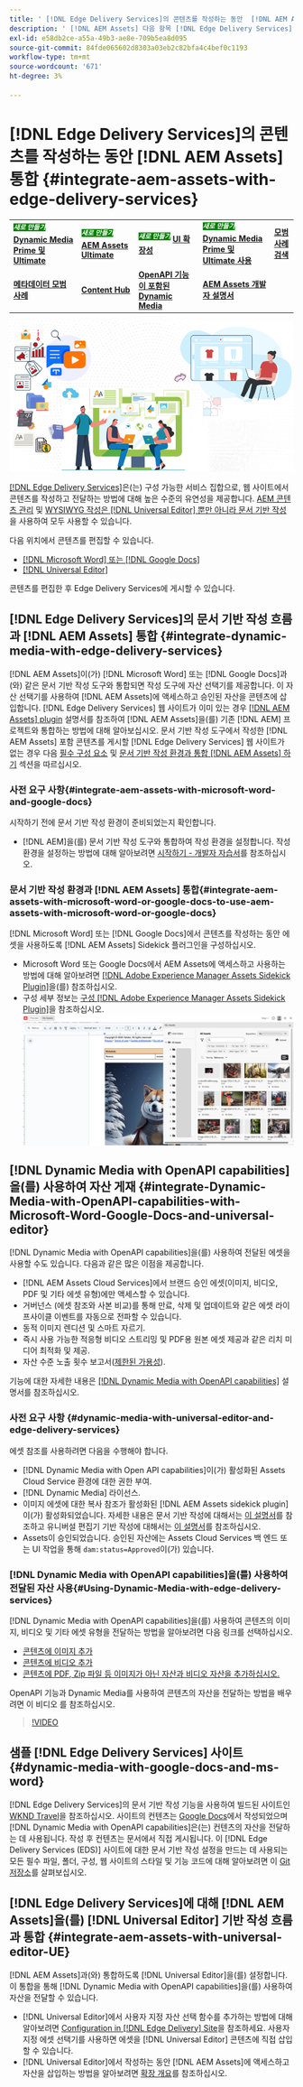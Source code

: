 ```yaml
---
title: ' [!DNL Edge Delivery Services]의 콘텐츠를 작성하는 동안  [!DNL AEM Assets] 통합'
description: ' [!DNL AEM Assets] 다음 항목 [!DNL Edge Delivery Services]. This integration enables you to integrate [!DNL AEM Assets] 다음 항목 [!DNL Microsoft Word] 포함 [!DNL Google Docs], integrate [!DNL AEM Assets] 다음 항목 [!DNL Universal Editor], integrate [!DNL Dynamic Media] 다음 항목 [!DNL Edge Delivery Services], integrate [!DNL Dynamic Media with OpenAPI capabilities] 다음 항목 [!DNL Universal Editor] 통합 [!DNL Dynamic Media with OpenAPI capabilities] 다음 항목 [!DNL Microsoft Word] 및 [!DNL Google Docs]을 통합하는 방법에 대해 알아봅니다.'
exl-id: e58db2ce-a55a-49b3-ae8e-709b5ea8d095
source-git-commit: 84fde065602d8303a03eb2c82bfa4c4bef0c1193
workflow-type: tm+mt
source-wordcount: '671'
ht-degree: 3%

---
```


# [!DNL Edge Delivery Services]의 콘텐츠를 작성하는 동안 [!DNL AEM Assets] 통합 {#integrate-aem-assets-with-edge-delivery-services}

<table>
    <tr>
        <td>
            <sup style= "background-color:#008000; color:#FFFFFF; font-weight:bold"><i>새로 만들기</i></sup> <a href="/help/assets/dynamic-media/dm-prime-ultimate.md"><b>Dynamic Media Prime 및 Ultimate</b></a>
        </td>
        <td>
            <sup style= "background-color:#008000; color:#FFFFFF; font-weight:bold"><i>새로 만들기</i></sup> <a href="/help/assets/assets-ultimate-overview.md"><b>AEM Assets Ultimate</b></a>
        </td>
        <td>
            <sup style= "background-color:#008000; color:#FFFFFF; font-weight:bold"><i>새로 만들기</i></sup> <a href="/help/assets/aem-assets-view-ui-extensibility.md"><b>UI 확장성</b></a>
        </td>
          <td>
            <sup style= "background-color:#008000; color:#FFFFFF; font-weight:bold"><i>새로 만들기</i></sup> <a href="/help/assets/dynamic-media/enable-dynamic-media-prime-and-ultimate.md"><b>Dynamic Media Prime 및 Ultimate 사용</b></a>
        </td>
         <td>
            <a href="/help/assets/search-best-practices.md"><b>모범 사례 검색</b></a>
        </td>
    </tr>
    <tr>
        <td>
            <a href="/help/assets/metadata-best-practices.md"><b>메타데이터 모범 사례</b></a>
        </td>
        <td>
            <a href="/help/assets/product-overview.md"><b>Content Hub</b></a>
        </td>
        <td>
            <a href="/help/assets/dynamic-media-open-apis-overview.md"><b>OpenAPI 기능이 포함된 Dynamic Media</b></a>
        </td>
        <td>
            <a href="https://developer.adobe.com/experience-cloud/experience-manager-apis/"><b>AEM Assets 개발자 설명서</b></a>
        </td>
    </tr>
</table>

![범용 편집기와 AEM 자산 통합](/help/assets/assets/EDS2.png)

[[!DNL Edge Delivery Services]](https://experienceleague.adobe.com/ko/docs/experience-manager-cloud-service/content/edge-delivery/overview)은(는) 구성 가능한 서비스 집합으로, 웹 사이트에서 콘텐츠를 작성하고 전달하는 방법에 대해 높은 수준의 유연성을 제공합니다. [AEM 콘텐츠 관리](/help/sites-cloud/authoring/author-publish.md) 및 [WYSIWYG 작성은  [!DNL Universal Editor] 뿐만 아니라 문서 기반 작성](https://experienceleague.adobe.com/ko/docs/experience-manager-cloud-service/content/edge-delivery/wysiwyg-authoring/authoring)을 사용하여 모두 사용할 수 있습니다.

다음 위치에서 콘텐츠를 편집할 수 있습니다.

* [[!DNL Microsoft Word] 또는 [!DNL Google Docs]](#integrate-dynamic-media-with-edge-delivery-services)
* [[!DNL Universal Editor]](#integrate-aem-assets-with-universal-editor-UE)

콘텐츠를 편집한 후 Edge Delivery Services에 게시할 수 있습니다.

## [!DNL Edge Delivery Services]의 문서 기반 작성 흐름과 [!DNL AEM Assets] 통합 {#integrate-dynamic-media-with-edge-delivery-services}

[!DNL AEM Assets]이(가) [!DNL Microsoft Word] 또는 [!DNL Google Docs]과(와) 같은 문서 기반 작성 도구와 통합되면 작성 도구에 자산 선택기를 제공합니다. 이 자산 선택기를 사용하여 [!DNL AEM Assets]에 액세스하고 승인된 자산을 콘텐츠에 삽입합니다.
[!DNL Edge Delivery Services] 웹 사이트가 이미 있는 경우 [[!DNL AEM Assets] plugin](https://github.com/adobe-rnd/aem-assets-plugin/blob/main/README.md) 설명서를 참조하여 [!DNL AEM Assets]을(를) 기존 [!DNL AEM] 프로젝트와 통합하는 방법에 대해 알아보십시오.
문서 기반 작성 도구에서 작성한 [!DNL AEM Assets] 포함 콘텐츠를 게시할 [!DNL Edge Delivery Services] 웹 사이트가 없는 경우 다음 [필수 구성 요소](#integrate-aem-assets-with-microsoft-word-and-google-docs) 및 [문서 기반 작성 환경과 통합 [!DNL AEM Assets] 하기](#integrate-aem-assets-with-microsoft-word-or-google-docs-to-use-aem-assets-with-microsoft-word-or-google-docs) 섹션을 따르십시오.

### 사전 요구 사항{#integrate-aem-assets-with-microsoft-word-and-google-docs}

시작하기 전에 문서 기반 작성 환경이 준비되었는지 확인합니다.

* [!DNL AEM]을(를) 문서 기반 작성 도구와 통합하여 작성 환경을 설정합니다. 작성 환경을 설정하는 방법에 대해 알아보려면 [시작하기 - 개발자 자습서](https://www.aem.live/developer/tutorial)를 참조하십시오.

### 문서 기반 작성 환경과 [!DNL AEM Assets] 통합{#integrate-aem-assets-with-microsoft-word-or-google-docs-to-use-aem-assets-with-microsoft-word-or-google-docs}

[!DNL Microsoft Word] 또는 [!DNL Google Docs]에서 콘텐츠를 작성하는 동안 에셋을 사용하도록 [!DNL AEM Assets] Sidekick 플러그인을 구성하십시오.

* Microsoft Word 또는 Google Docs에서 AEM Assets에 액세스하고 사용하는 방법에 대해 알아보려면 [[!DNL Adobe Experience Manager Assets Sidekick Plugin]](https://www.aem.live/docs/aem-assets-sidekick-plugin#using-experience-manager-assets-for-website-authors)을(를) 참조하십시오.
* 구성 세부 정보는 [구성 [!DNL Adobe Experience Manager Assets Sidekick Plugin]](https://www.aem.live/developer/configuring-aem-assets-sidekick-plugin)을 참조하십시오.
  ![ms word 및 google 문서에서 openAPI 기능과 함께 dynamic media 사용](/help/assets/assets/my-assets-sidebar.png)

## [!DNL Dynamic Media with OpenAPI capabilities]을(를) 사용하여 자산 게재 {#integrate-Dynamic-Media-with-OpenAPI-capabilities-with-Microsoft-Word-Google-Docs-and-universal-editor}

[!DNL Dynamic Media with OpenAPI capabilities]을(를) 사용하여 전달된 에셋을 사용할 수도 있습니다. 다음과 같은 많은 이점을 제공합니다.

* [!DNL AEM Assets Cloud Services]에서 브랜드 승인 에셋(이미지, 비디오, PDF 및 기타 에셋 유형)에만 액세스할 수 있습니다.
* 거버넌스 (에셋 참조와 사본 비교)를 통해 만료, 삭제 및 업데이트와 같은 에셋 라이프사이클 이벤트를 자동으로 전파할 수 있습니다.
* 동적 이미지 렌디션 및 스마트 자르기.
* 즉시 사용 가능한 적응형 비디오 스트리밍 및 PDF용 원본 에셋 제공과 같은 리치 미디어 최적화 및 제공.
* 자산 수준 노출 횟수 보고서([제한된 가용성](/help/assets/manage-reports-assets-view.md#dynamic-media-delivery-reports)).

기능에 대한 자세한 내용은 [[!DNL Dynamic Media with OpenAPI capabilities]](https://experienceleague.adobe.com/en/docs/experience-manager-cloud-service/content/assets/dynamicmedia/dynamic-media-open-apis/dynamic-media-open-apis-overview) 설명서를 참조하십시오.

### 사전 요구 사항 {#dynamic-media-with-universal-editor-and-edge-delivery-services}

에셋 참조를 사용하려면 다음을 수행해야 합니다.

* [!DNL Dynamic Media with Open API capabilities]이(가) 활성화된 Assets Cloud Service 환경에 대한 권한 부여.
* [!DNL Dynamic Media] 라이선스.
* 이미지 에셋에 대한 복사 참조가 활성화된 [!DNL AEM Assets sidekick plugin]이(가) 활성화되었습니다. 자세한 내용은 문서 기반 작성에 대해서는 [이 설명서](https://www.aem.live/developer/configuring-aem-assets-sidekick-plugin#copymode)를 참조하고 유니버설 편집기 기반 작성에 대해서는 [이 설명서](https://developer.adobe.com/uix/docs/extension-manager/extension-developed-by-adobe/configurable-asset-picker/#extension-overview)를 참조하십시오.
* Assets이 승인되었습니다. 승인된 자산에는 Assets Cloud Services 백 엔드 또는 UI 작업을 통해 `dam:status=Approved`이(가) 있습니다.

### [!DNL Dynamic Media with OpenAPI capabilities]을(를) 사용하여 전달된 자산 사용{#Using-Dynamic-Media-with-edge-delivery-services}

[!DNL Dynamic Media with OpenAPI capabilities]을(를) 사용하여 콘텐츠의 이미지, 비디오 및 기타 에셋 유형을 전달하는 방법을 알아보려면 다음 링크를 선택하십시오.

* [콘텐츠에 이미지 추가](https://www.aem.live/docs/aem-assets-sidekick-plugin#using-image-references-when-authoring-content)
* [콘텐츠에 비디오 추가](https://www.aem.live/docs/aem-assets-sidekick-plugin#using-video-references-when-authoring-content)
* [콘텐츠에 PDF, Zip 파일 등 이미지가 아닌 자산과 비디오 자산을 추가하십시오.](https://www.aem.live/docs/aem-assets-sidekick-plugin#using-asset-references-for-pdf-zip-etc-when-authoring-content)

OpenAPI 기능과 Dynamic Media를 사용하여 콘텐츠의 자산을 전달하는 방법을 배우려면 이 비디오 를 참조하십시오.

>[!VIDEO](https://video.tv.adobe.com/v/3441155)

## 샘플 [!DNL Edge Delivery Services] 사이트{#dynamic-media-with-google-docs-and-ms-word}

[!DNL Edge Delivery Services]의 문서 기반 작성 기능을 사용하여 빌드된 사이트인 [WKND Travel](http://bit.ly/3DExLnf)을 참조하십시오. 사이트의 컨텐츠는 [Google Docs](https://drive.google.com/drive/folders/1HCCHRWp4HJIXW_cUv5cRDQ5DzzqiZsXT)에서 작성되었으며 [!DNL Dynamic Media with OpenAPI capabilities]은(는) 컨텐츠의 자산을 전달하는 데 사용됩니다. 작성 후 컨텐츠는 문서에서 직접 게시됩니다. 이 [!DNL Edge Delivery Services (EDS)] 사이트에 대한 문서 기반 작성 설정을 만드는 데 사용되는 모든 필수 파일, 폴더, 구성, 웹 사이트의 스타일 및 기능 코드에 대해 알아보려면 이 [Git 저장소](https://github.com/hlxsites/franklin-assets-selector/tree/aem-dynamicmedia-demo/blocks)를 살펴보십시오.

## [!DNL Edge Delivery Services]에 대해 [!DNL AEM Assets]을(를) [!DNL Universal Editor] 기반 작성 흐름과 통합 {#integrate-aem-assets-with-universal-editor-UE}

[!DNL AEM Assets]과(와) 통합하도록 [!DNL Universal Editor]을(를) 설정합니다. 이 통합을 통해 [!DNL Dynamic Media with OpenAPI capabilities]을(를) 사용하여 자산을 전달할 수 있습니다.

* [!DNL Universal Editor]에서 사용자 지정 자산 선택 함수를 추가하는 방법에 대해 알아보려면 [Configuration in [!DNL Edge Delivery] Site](https://developer.adobe.com/uix/docs/extension-manager/extension-developed-by-adobe/configurable-asset-picker/#configuration-in-edge-delivery-site)을 참조하세요. 사용자 지정 에셋 선택기를 사용하면 에셋을 [!DNL Universal Editor] 콘텐츠에 직접 삽입할 수 있습니다.
* [!DNL Universal Editor]에서 작성하는 동안 [!DNL AEM Assets]에 액세스하고 자산을 삽입하는 방법을 알아보려면 [확장 개요](https://developer.adobe.com/uix/docs/extension-manager/extension-developed-by-adobe/configurable-asset-picker/#extension-overview)를 참조하십시오.

